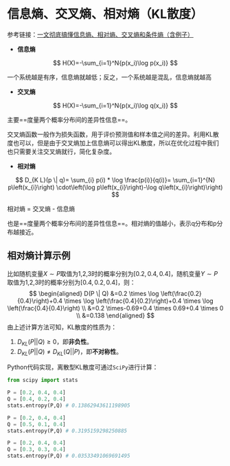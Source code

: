 # 信息熵、交叉熵、相对熵（KL散度）

参考链接：[一文彻底搞懂信息熵、相对熵、交叉熵和条件熵（含例子）](https://blog.csdn.net/qq_36931982/article/details/82998081)

- **信息熵**

$$
H(X)=-\sum_{i=1}^N{p(x_i)\log p(x_i)}
$$



一个系统越是有序，信息熵就越低；反之，一个系统越是混乱，信息熵就越高

- **交叉熵**

$$
H(X)=-\sum_{i=1}^N{p(x_i)\log q(x_i)}
$$



主要==度量两个概率分布间的差异性信息==。

交叉熵函数一般作为损失函数，用于评价预测值和样本值之间的差异。利用KL散度也可以，但是由于交叉熵加上信息熵可以得出KL散度，所以在优化过程中我们也只需要关注交叉熵就行，简化复杂度。

- **相对熵**

$$
D_{K L}(p \| q)= \sum_{i} p(i) * \log \frac{p(i)}{q(i)}=
\sum_{i=1}^{N} p\left(x_{i}\right) \cdot\left(\log p\left(x_{i}\right)-\log q\left(x_{i}\right)\right)
$$

相对熵 =  交叉熵 - 信息熵

也是==度量两个概率分布间的差异性信息==。相对熵的值越小，表示q分布和p分布越接近。

## 相对熵计算示例

比如随机变量$X∼P$取值为1,2,3时的概率分别为$[0.2,0.4,0.4]$，随机变量$Y∼P$取值为1,2,3时的概率分别为$[0.4,0.2,0.4]$，则：
$$
\begin{aligned}
D(P \| Q) &=0.2 \times \log \left(\frac{0.2}{0.4}\right)+0.4 \times \log \left(\frac{0.4}{0.2}\right)+0.4 \times \log \left(\frac{0.4}{0.4}\right) \\
&=0.2 \times-0.69+0.4 \times 0.69+0.4 \times 0 \\
&=0.138
\end{aligned}
$$
由上述计算方法可知，KL散度的性质为：

1. $D_{KL}(P||Q)≥0$，即**非负性**。
2. $D_{KL}(P||Q)\neq D_{KL}(Q||P)$，即**不对称性**。

Python代码实现，离散型KL散度可通过`SciPy`进行计算：

```python
from scipy import stats

P = [0.2, 0.4, 0.4]
Q = [0.4, 0.2, 0.4]
stats.entropy(P,Q) # 0.13862943611198905

P = [0.2, 0.4, 0.4]
Q = [0.5, 0.1, 0.4]
stats.entropy(P,Q) # 0.3195159298250885

P = [0.2, 0.4, 0.4]
Q = [0.3, 0.3, 0.4]
stats.entropy(P,Q) # 0.03533491069691495
```

